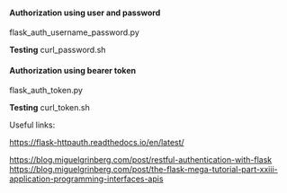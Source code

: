 #### Authorization using user and password
flask_auth_username_password.py

**Testing**
curl_password.sh  




#### Authorization using bearer token
flask_auth_token.py 

**Testing**
curl_token.sh 



Useful links:

https://flask-httpauth.readthedocs.io/en/latest/

https://blog.miguelgrinberg.com/post/restful-authentication-with-flask
https://blog.miguelgrinberg.com/post/the-flask-mega-tutorial-part-xxiii-application-programming-interfaces-apis
